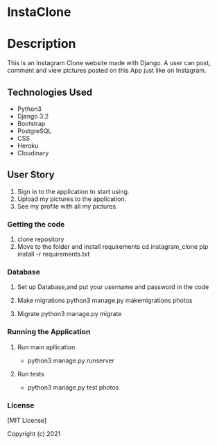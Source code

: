 # InstaClone

# Description

This is an Instagram Clone website made with Django. A user can post, comment and view pictures posted on this App just like on Instagram.

## Technologies Used

- Python3
- Django 3.2
- Bootstrap
- PostgreSQL
- CSS
- Heroku
- Cloudinary


## User Story

1. Sign in to the application to start using.
2. Upload my pictures to the application.
3. See my profile with all my pictures.

### Getting the code

1. clone repository
2. Move to the folder and install requirements
   cd instagram_clone
   pip install -r requirements.txt

### Database

1. Set up Database,and put your username and password in the code

2. Make migrations
   python3 manage.py makemigrations photos

3. Migrate
   python3 manage.py migrate

### Running the Application

1. Run main apllication

   - python3 manage.py runserver

2. Run tests
   - python3 manage.py test photos


### License

[MIT License]

Copyright (c) 2021